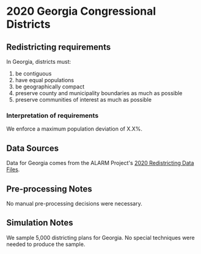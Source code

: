 # 2020 Georgia Congressional Districts

## Redistricting requirements
In Georgia, districts must:

1. be contiguous
2. have equal populations
3. be geographically compact
4. preserve county and municipality boundaries as much as possible
5. preserve communities of interest as much as possible

### Interpretation of requirements
We enforce a maximum population deviation of X.X%.

## Data Sources
Data for Georgia comes from the ALARM Project's [2020 Redistricting Data Files](https://alarm-redist.github.io/posts/2021-08-10-census-2020/).

## Pre-processing Notes
No manual pre-processing decisions were necessary.

## Simulation Notes
We sample 5,000 districting plans for Georgia.
No special techniques were needed to produce the sample.
